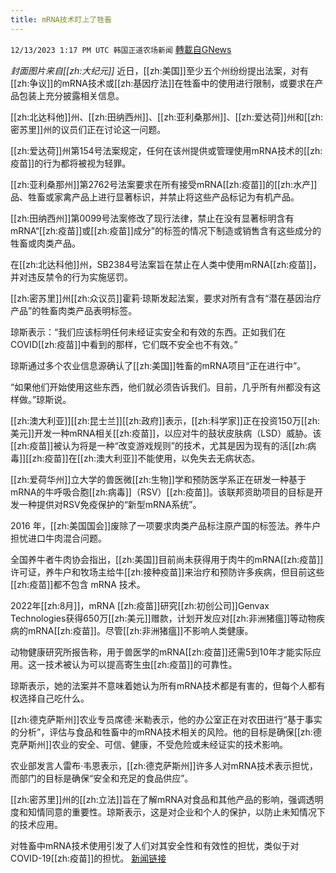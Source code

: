 ```yaml
---
title: mRNA技术盯上了牲畜
---
```

`12/13/2023 1:17 PM UTC 韩国正道农场新闻` [轉載自GNews](https://gnews.org/articles/2104741)

*封面图片来自[[zh:大纪元]]*
近日，[[zh:美国]]至少五个州纷纷提出法案，对有[[zh:争议]]的mRNA技术或[[zh:基因疗法]]在牲畜中的使用进行限制，或要求在产品包装上充分披露相关信息。

[[zh:北达科他]]州、[[zh:田纳西州]]、[[zh:亚利桑那州]]、[[zh:爱达荷]]州和[[zh:密苏里]]州的议员们正在讨论这一问题。

[[zh:爱达荷]]州第154号法案规定，任何在该州提供或管理使用mRNA技术的[[zh:疫苗]]的行为都将被视为轻罪。

[[zh:亚利桑那州]]第2762号法案要求在所有接受mRNA[[zh:疫苗]]的[[zh:水产]]品、牲畜或家禽产品上进行显著标识，并禁止将这些产品标记为有机产品。

[[zh:田纳西州]]第0099号法案修改了现行法律，禁止在没有显著标明含有mRNA“[[zh:疫苗]]或[[zh:疫苗]]成分”的标签的情况下制造或销售含有这些成分的牲畜或肉类产品。

在[[zh:北达科他]]州，SB2384号法案旨在禁止在人类中使用mRNA[[zh:疫苗]]，并对违反禁令的行为实施惩罚。

[[zh:密苏里]]州[[zh:众议员]]霍莉·琼斯发起法案，要求对所有含有“潜在基因治疗产品”的牲畜肉类产品表明标签。

琼斯表示：“我们应该标明任何未经证实安全和有效的东西。正如我们在COVID[[zh:疫苗]]中看到的那样，它们既不安全也不有效。”

琼斯通过多个农业信息源确认了[[zh:美国]]牲畜的mRNA项目“正在进行中”。

“如果他们开始使用这些东西，他们就必须告诉我们。目前，几乎所有州都没有这样做。”琼斯说。

[[zh:澳大利亚]][[zh:昆士兰]][[zh:政府]]表示，[[zh:科学家]]正在投资150万[[zh:美元]]开发一种mRNA相关[[zh:疫苗]]，以应对牛的鼓状皮肤病（LSD）威胁。该[[zh:疫苗]]被认为将是一种“改变游戏规则”的技术，尤其是因为现有的活[[zh:病毒]][[zh:疫苗]]在[[zh:澳大利亚]]不能使用，以免失去无病状态。

[[zh:爱荷华州]]立大学的兽医微[[zh:生物]]学和预防医学系正在研发一种基于mRNA的牛呼吸合胞[[zh:病毒]]（RSV）[[zh:疫苗]]。该联邦资助项目的目标是开发一种提供对RSV免疫保护的“新型mRNA系统”。

2016 年，[[zh:美国国会]]废除了一项要求肉类产品标注原产国的标签法。养牛户担忧进口牛肉混合问题。

全国养牛者牛肉协会指出，[[zh:美国]]目前尚未获得用于肉牛的mRNA[[zh:疫苗]]许可证，养牛户和牧场主给牛[[zh:接种疫苗]]来治疗和预防许多疾病，但目前这些[[zh:疫苗]]都不包含 mRNA 技术。

2022年[[zh:8月]]，mRNA [[zh:疫苗]]研究[[zh:初创公司]]Genvax Technologies获得650万[[zh:美元]]赠款，计划开发应对[[zh:非洲猪瘟]]等动物疾病的mRNA[[zh:疫苗]]。尽管[[zh:非洲猪瘟]]不影响人类健康。

动物健康研究所报告称，用于兽医学的mRNA[[zh:疫苗]]还需5到10年才能实际应用。这一技术被认为可以提高寄生虫[[zh:疫苗]]的可靠性。

琼斯表示，她的法案并不意味着她认为所有mRNA技术都是有害的，但每个人都有权选择自己吃什么。

[[zh:德克萨斯州]]农业专员席德·米勒表示，他的办公室正在对农田进行“基于事实的分析”，评估与食品和牲畜中的mRNA技术相关的风险。他的目标是确保[[zh:德克萨斯州]]农业的安全、可信、健康，不受危险或未经证实的技术影响。

农业部发言人雷布·韦恩表示，[[zh:德克萨斯州]]许多人对mRNA技术表示担忧，而部门的目标是确保“安全和充足的食品供应”。

[[zh:密苏里]]州的[[zh:立法]]旨在了解mRNA对食品和其他产品的影响，强调透明度和知情同意的重要性。琼斯表示，这是对企业和个人的保护，以防止未知情况下的技术应用。

对牲畜中mRNA技术使用引发了人们对其安全性和有效性的担忧，类似于对COVID-19[[zh:疫苗]]的担忧。
[新闻链接](https://www.theepochtimes.com/us/in-depth-controversial-gene-and-mrna-technologies-now-targeting-livestock-5204242?utm_source=partner&utm_campaign=ZeroHedge&src_src=partner&src_cmp=ZeroHedge)
